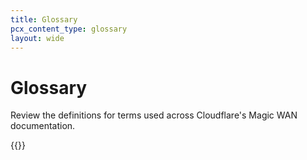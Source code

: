 ```yaml
---
title: Glossary
pcx_content_type: glossary
layout: wide
---
```


# Glossary

Review the definitions for terms used across Cloudflare's Magic WAN documentation.

{{<glossary product="Magic WAN">}}